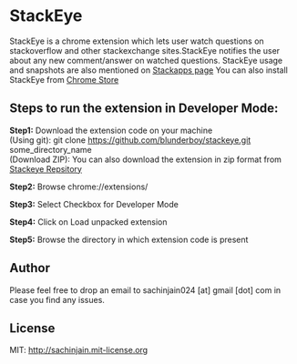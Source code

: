 StackEye
==========

StackEye is a chrome extension which lets user watch questions on stackoverflow and other stackexchange sites.StackEye notifies the user about any new comment/answer on watched questions. 
StackEye usage and snapshots are also mentioned on [Stackapps page](http://stackapps.com/q/4454/20686)
You can also install StackEye from [Chrome Store](https://chrome.google.com/webstore/detail/stackeye/pihfndpmcafdecheofkjfkadecoogigm)

Steps to run the extension in Developer Mode:
----------------------

<strong>Step1:</strong> Download the extension code on your machine <br/>
(Using git): git clone https://github.com/blunderboy/stackeye.git some_directory_name <br/>
(Download ZIP): You can also download the extension in zip format from  [Stackeye Repsitory](https://github.com/blunderboy/stackeye)

<strong>Step2:</strong> Browse chrome://extensions/

<strong>Step3:</strong> Select Checkbox for Developer Mode

<strong>Step4:</strong> Click on Load unpacked extension

<strong>Step5:</strong> Browse the directory in which extension code is present

Author
------------------------------

Please feel free to drop an email to sachinjain024 [at] gmail [dot] com in case you find any issues.


License
----------------------

MIT: http://sachinjain.mit-license.org
